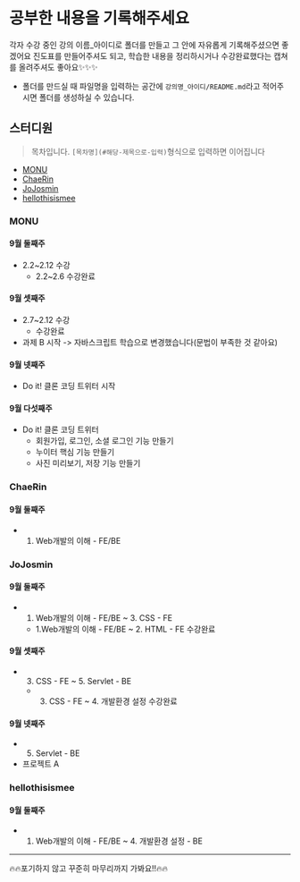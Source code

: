 # 공부한 내용을 기록해주세요
각자 수강 중인 강의 이름_아이디로 폴더를 만들고 그 안에 자유롭게 기록해주셨으면 좋겠어요
진도표를 만들어주셔도 되고, 학습한 내용을 정리하시거나 수강완료했다는 캡쳐를 올려주셔도 좋아요✨✨✨
* 폴더를 만드실 때 파일명을 입력하는 공간에 `강의명_아이디/README.md`라고 적어주시면 폴더를 생성하실 수 있습니다.
## 스터디원
> 목차입니다. `[목차명](#해당-제목으로-입력)`형식으로 입력하면 이어집니다
* [MONU](#monu)
* [ChaeRin](#ChaeRin)
* [JoJosmin](#JoJosmin)
* [hellothisismee](#hellothisismee)

### MONU
#### 9월 둘째주
* 2.2~2.12 수강
  * 2.2~2.6 수강완료
 
#### 9월 셋째주
* 2.7~2.12 수강
    * 수강완료
* 과제 B 시작 -> 자바스크립트 학습으로 변경했습니다(문법이 부족한 것 같아요)

#### 9월 넷째주
* Do it! 클론 코딩 트위터 시작

#### 9월 다섯째주
* Do it! 클론 코딩 트위터 
    * 회원가입, 로그인, 소셜 로그인 기능 만들기
    * 누이터 핵심 기능 만들기
    * 사진 미리보기, 저장 기능 만들기
  
### ChaeRin
#### 9월 둘째주
* 1. Web개발의 이해 - FE/BE

### JoJosmin
#### 9월 둘째주
* 1. Web개발의 이해 - FE/BE ~ 3. CSS - FE
  * 1.Web개발의 이해 - FE/BE ~ 2. HTML - FE 수강완료

#### 9월 셋째주
* 3. CSS - FE ~ 5. Servlet - BE
  * 3. CSS - FE ~ 4. 개발환경 설정 수강완료

#### 9월 넷째주
* 5. Servlet - BE 
* 프로젝트 A

### hellothisismee
#### 9월 둘째주
* 1. Web개발의 이해 - FE/BE ~ 4. 개발환경 설정 - BE


***
🔥🔥포기하지 않고 꾸준히 마무리까지 가봐요!!🔥🔥
